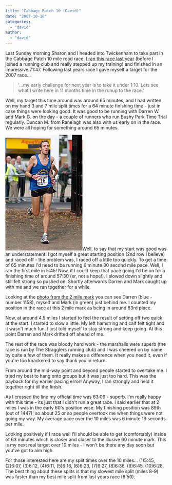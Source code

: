 ```yaml
---
title: "Cabbage Patch 10 (David)"
date: "2007-10-18"
categories: 
  - "david"
author:
  - "david"
---
```


Last Sunday morning Sharon and I headed into Twickenham to take part in the Cabbage Patch 10 mile road race. [I ran this race last year](/?p=10) (before I joined a running club and really stepped up my training) and finished in an impressive 71:47. Following last years race I gave myself a target for the 2007 race...

> '...my early challenge for next year is to take it under 1:10. Lets see what I write here in 11 months time in the runup to the race.'

Well, my target this time around was around 65 minutes, and I had written on my hand 3 and 7 mile split times for a 64 minute finishing time - just in case things were looking good. It was good to be running with Darren W. and Mark G. on the day - a couple of runners who run Bushy Park Time Trial regularly. Duncan M. from Ranelagh was also with us early on in the race. We were all hoping for something around 65 minutes.

![2007-10-14-cabbage_patch_david.jpg](/images/2007/2007-10-14-cabbage_patch_david.jpg)Well, to say that my start was good was an understatement! I got myself a great starting position (2nd row I believe) and raced off - the problem was, I raced off a little too quickly. To get a time of 65 minutes I'd need to be running 6 minute 30 second mile pace. Well, I ran the first mile in 5:45! Now, if I could keep that pace going I'd be on for a finishing time of around 57:30 (er, not a hope!). I slowed down slightly and still felt strong so pushed on. Shortly afterwards Darren and Mark caught up with me and we ran together for a while.

Looking at the [photo from the 2 mile mark](http://www.prosportphotos.com/cgi-bin/show-image-page.cgi?image=IR2Z1964.jpg&image_dir=..%2Frunning%2F2007%2Fcabbage-patch-10%2F2miles%2Fimages&show_arrows=1&popup_window=1&event_dir=..%2Frunning%2F2007%2Fcabbage-patch-10%2F2miles&template=..%2Fauto-html%2Fcgi-template-plain.htm&order_buttons=..%2Fauto-html%2Fadd-to-basket-table.htm&event_title=Cabbage+Patch+10+-+Sunday+14th+October+2007&page_title=ProSportPhotos+-+Cabbage+Patch+10&first_image=1&last_image=160&chapter_title=%282+Miles+Part+1%29+&x=13&y=7) you can see Darren (blue - number 1158), myself and Mark (in green) just behind me. I counted my position in the race at this 2 mile mark as being in around 63rd place.

Now, at around 4.5 miles I started to feel the result of setting off two quick at the start. I started to slow a little. My left hamstring and calf felt tight and it wasn't much fun. I just told myself to stay strong and keep going. At this point Darren and Mark drifted off ahead of me.

The rest of the race was bloody hard work - the marshalls were superb (the race is run by The Stragglers running club) and I was cheered on by name by quite a few of them. It really makes a difference when you need it, even if you're too knackered to say thank you in return.

From around the mid-way point and beyond people started to overtake me. I tried my best to hang onto groups but it was just too hard. This was the payback for my earlier pacing error! Anyway, I ran strongly and held it together right till the finish.

As I crossed the line my official time was 63:09 - superb. I'm really happy with this time - its just that I didn't run a great race. I said earlier that at 2 miles I was in the early 60's position wise. My finishing position was 89th (out of 1447), so about 25 or so people overtook me when things were not going my way. My average pace over the 10 miles was 6 minute 19 seconds per mile.

Looking positively if I race well I'll should be able to get (comfortably) inside of 63 minutes which is closer and closer to the illusive 60 minute mark. This is my next real target over 10 miles - I won't be there any day soon but you've got to aim high.

For those interested here are my split times over the 10 miles... (1)5:45, (2)6:07, (3)6:12, (4)6:11, (5)6:16, (6)6:23, (7)6:27, (8)6:36, (9)6:45, (10)6:28. The best thing about these splits is that my slowest mile split (miles 8-9) was faster than my best mile split from last years race (6:50).
